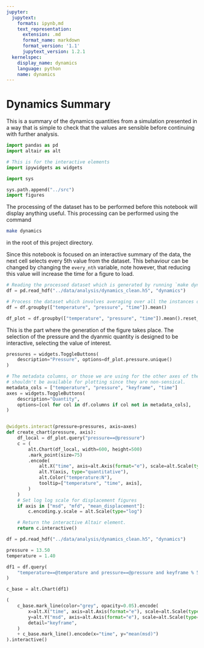 ```yaml
---
jupyter:
  jupytext:
    formats: ipynb,md
    text_representation:
      extension: .md
      format_name: markdown
      format_version: '1.1'
      jupytext_version: 1.2.1
  kernelspec:
    display_name: dynamics
    language: python
    name: dynamics
---
```


# Dynamics Summary

This is a summary of the dynamics quantities from a simulation presented in a way that is simple to check that the values are sensible before continuing with further analysis.

```python
import pandas as pd
import altair as alt

# This is for the interactive elements
import ipywidgets as widgets

import sys

sys.path.append("../src")
import figures
```

<!-- #region -->
The processing of the dataset has to be performed before this notebook will display anything useful.
This processing can be performed using the command

```sh
make dynamics
```

in the root of this project directory.
<!-- #endregion -->

Since this notebook is focused on an interactive summary of the data,
the next cell selects every 5th value from the dataset.
This behaviour can be changed by changing the `every_nth` variable,
note however, that reducing this value will increase the time for a figure to load.

```python
# Reading the processed dataset which is generated by running `make dynamics`
df = pd.read_hdf("../data/analysis/dynamics_clean.h5", "dynamics")

# Process the dataset which involves averaging over all the instances of start index
df = df.groupby(["temperature", "pressure", "time"]).mean()
```

```python
df_plot = df.groupby(["temperature", "pressure", "time"]).mean().reset_index()
```

This is the part where the generation of the figure takes place.
The selection of the pressure and the dyanmic quantity is designed to be interactive,
selecting the value of interest.

```python
pressures = widgets.ToggleButtons(
    description="Pressure", options=df_plot.pressure.unique()
)

# The metadata columns, or those we are using for the other axes of the figure
# shouldn't be available for plotting since they are non-sensical.
metadata_cols = ["temperature", "pressure", "keyframe", "time"]
axes = widgets.ToggleButtons(
    description="Quantity",
    options=[col for col in df.columns if col not in metadata_cols],
)


@widgets.interact(pressure=pressures, axis=axes)
def create_chart(pressure, axis):
    df_local = df_plot.query("pressure==@pressure")
    c = (
        alt.Chart(df_local, width=600, height=500)
        .mark_point(size=75)
        .encode(
            alt.X("time", axis=alt.Axis(format="e"), scale=alt.Scale(type="log")),
            alt.Y(axis, type="quantitative"),
            alt.Color("temperature:N"),
            tooltip=["temperature", "time", axis],
        )
    )
    # Set log log scale for displacement figures
    if axis in ["msd", "mfd", "mean_displacement"]:
        c.encoding.y.scale = alt.Scale(type="log")

    # Return the interactive Altair element.
    return c.interactive()
```

```python
df = pd.read_hdf("../data/analysis/dynamics_clean.h5", "dynamics")

pressure = 13.50
temperature = 1.40

df1 = df.query(
    "temperature==@temperature and pressure==@pressure and keyframe % 5 == 0"
)

c_base = alt.Chart(df1)

(
    c_base.mark_line(color="grey", opacity=0.05).encode(
        x=alt.X("time", axis=alt.Axis(format="e"), scale=alt.Scale(type="log")),
        y=alt.Y("msd", axis=alt.Axis(format="e"), scale=alt.Scale(type="log")),
        detail="keyframe",
    )
    + c_base.mark_line().encode(x="time", y="mean(msd)")
).interactive()
```
